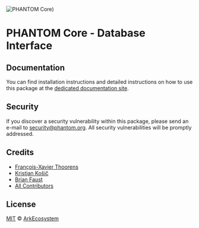 ![PHANTOM Core](https://i.imgur.com/dPHOKrL.jpg))

# PHANTOM Core - Database Interface

## Documentation

You can find installation instructions and detailed instructions on how to use this package at the [dedicated documentation site](https://docs.phantom.org/guidebook/core/plugins/core-database.html).

## Security

If you discover a security vulnerability within this package, please send an e-mail to security@phantom.org. All security vulnerabilities will be promptly addressed.

## Credits

- [François-Xavier Thoorens](https://github.com/fix)
- [Kristjan Košič](https://github.com/kristjank)
- [Brian Faust](https://github.com/faustbrian)
- [All Contributors](../../../../contributors)

## License

[MIT](LICENSE) © [ArkEcosystem](https://ark.io)
